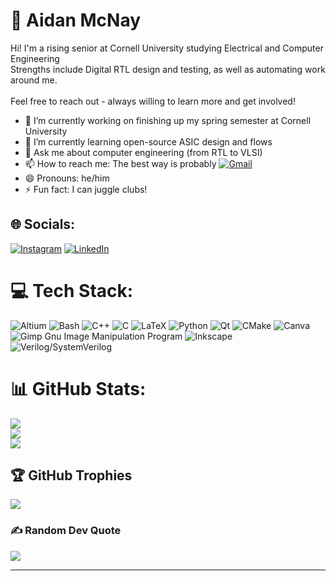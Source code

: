<!--
**Aidan-McNay/Aidan-McNay** is a ✨ _special_ ✨ repository because its `README.md` (this file) appears on your GitHub profile.

Here are some ideas to get you started:

- 🔭 I’m currently working on ...
- 🌱 I’m currently learning ...
- 👯 I’m looking to collaborate on ...
- 🤔 I’m looking for help with ...
- 💬 Ask me about ...
- 📫 How to reach me: ...
- 😄 Pronouns: ...
- ⚡ Fun fact: ...
-->

# 💫 Aidan McNay
Hi! I'm a rising senior at Cornell University studying Electrical and Computer Engineering<br>Strengths include Digital RTL design and testing, as well as automating work around me.<br><br>Feel free to reach out - always willing to learn more and get involved!

- 🔭 I’m currently working on finishing up my spring semester at Cornell University
- 🌱 I’m currently learning open-source ASIC design and flows
- 💬 Ask me about computer engineering (from RTL to VLSI)
- 📫 How to reach me: The best way is probably [![Gmail](https://img.shields.io/badge/Gmail-EA4335?logo=Gmail&logoColor=white&style=for-the-badge)](mailto:acm289@cornell.edu) 
- 😄 Pronouns: he/him
- ⚡ Fun fact: I can juggle clubs!


## 🌐 Socials:
[![Instagram](https://img.shields.io/badge/Instagram-%23E4405F.svg?logo=Instagram&logoColor=white)](https://instagram.com/aidan_c_mcnay) [![LinkedIn](https://img.shields.io/badge/LinkedIn-%230077B5.svg?logo=linkedin&logoColor=white)](https://linkedin.com/in/aidan-mcnay-0ba928201) 

# 💻 Tech Stack:
![Altium](https://img.shields.io/badge/-Altium%20Designer-A5915F?style=for-the-badge&logo=altium-designer&logoColor=black) ![Bash](https://img.shields.io/badge/-Bash-4EAA25?style=for-the-badge&logo=gnu-bash&logoColor=white) ![C++](https://img.shields.io/badge/c++-%2300599C.svg?style=for-the-badge&logo=c%2B%2B&logoColor=white) ![C](https://img.shields.io/badge/c-%2300599C.svg?style=for-the-badge&logo=c&logoColor=white) ![LaTeX](https://img.shields.io/badge/latex-%23008080.svg?style=for-the-badge&logo=latex&logoColor=white) ![Python](https://img.shields.io/badge/python-3670A0?style=for-the-badge&logo=python&logoColor=ffdd54) ![Qt](https://img.shields.io/badge/Qt-%23217346.svg?style=for-the-badge&logo=Qt&logoColor=white) ![CMake](https://img.shields.io/badge/CMake-%23008FBA.svg?style=for-the-badge&logo=cmake&logoColor=white) ![Canva](https://img.shields.io/badge/Canva-%2300C4CC.svg?style=for-the-badge&logo=Canva&logoColor=white) ![Gimp Gnu Image Manipulation Program](https://img.shields.io/badge/Gimp-657D8B?style=for-the-badge&logo=gimp&logoColor=FFFFFF) ![Inkscape](https://img.shields.io/badge/Inkscape-e0e0e0?style=for-the-badge&logo=inkscape&logoColor=080A13) ![Verilog/SystemVerilog](https://img.shields.io/badge/Verilog%2FSystemVerilog-b31b1b?style=for-the-badge)
# 📊 GitHub Stats:
![](https://github-readme-stats.vercel.app/api?username=Aidan-McNay&theme=radical&hide_border=false&include_all_commits=true&count_private=false)<br/>
![](https://github-readme-streak-stats.herokuapp.com/?user=Aidan-McNay&theme=radical&hide_border=false)<br/>
![](https://github-readme-stats.vercel.app/api/top-langs/?username=Aidan-McNay&theme=radical&hide_border=false&include_all_commits=true&count_private=false&layout=compact)

## 🏆 GitHub Trophies
![](https://github-profile-trophy.vercel.app/?username=Aidan-McNay&theme=radical&no-frame=false&no-bg=false&margin-w=4)

### ✍️ Random Dev Quote
![](https://quotes-github-readme.vercel.app/api?type=horizontal&theme=radical)

---
<!--
[![](https://visitcount.itsvg.in/api?id=Aidan-McNay&icon=0&color=0)](https://visitcount.itsvg.in)
-->

<!-- Proudly created with GPRM ( https://gprm.itsvg.in ) -->
